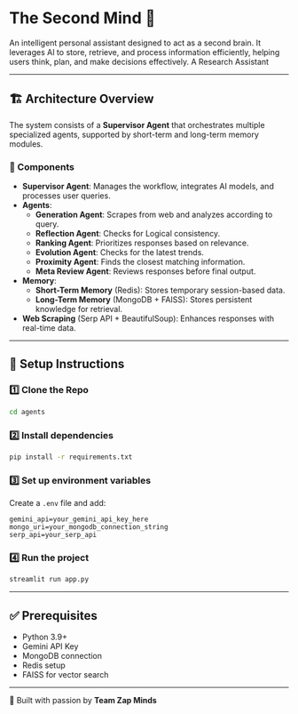 # The Second Mind 🧠

An intelligent personal assistant designed to act as a second brain. It leverages AI to store, retrieve, and process information efficiently, helping users think, plan, and make decisions effectively.
A Research Assistant

---

## 🏗 Architecture Overview

The system consists of a **Supervisor Agent** that orchestrates multiple specialized agents, supported by short-term and long-term memory modules.

### 🔹 Components
- **Supervisor Agent**: Manages the workflow, integrates AI models, and processes user queries.
- **Agents**:
  - **Generation Agent**: Scrapes from web and analyzes according to query.
  - **Reflection Agent**: Checks for Logical consistency.
  - **Ranking Agent**: Prioritizes responses based on relevance.
  - **Evolution Agent**: Checks for the latest trends.
  - **Proximity Agent**: Finds the closest matching information.
  - **Meta Review Agent**: Reviews responses before final output.
- **Memory**:
  - **Short-Term Memory** (Redis): Stores temporary session-based data.
  - **Long-Term Memory** (MongoDB + FAISS): Stores persistent knowledge for retrieval.
- **Web Scraping** (Serp API + BeautifulSoup): Enhances responses with real-time data.

---

## 🚀 Setup Instructions

### 1️⃣ Clone the Repo 
```bash
cd agents
```

### 2️⃣ Install dependencies
```bash
pip install -r requirements.txt
```

### 3️⃣ Set up environment variables
Create a `.env` file and add:
```env
gemini_api=your_gemini_api_key_here
mongo_uri=your_mongodb_connection_string
serp_api=your_serp_api
```

### 4️⃣ Run the project
```bash
streamlit run app.py
```
---

## ✅ Prerequisites
- Python 3.9+
- Gemini API Key
- MongoDB connection
- Redis setup
- FAISS for vector search

---

🚀 Built with passion by **Team Zap Minds**
